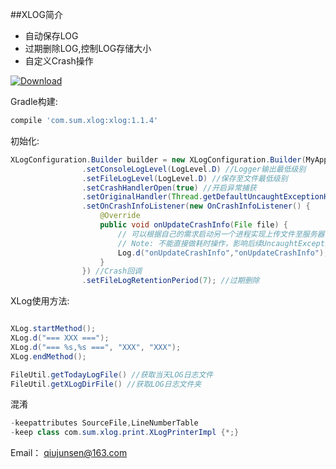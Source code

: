 ##XLOG简介
* 自动保存LOG
* 过期删除LOG,控制LOG存储大小
* 自定义Crash操作

[ ![Download](https://api.bintray.com/packages/qiu800820/maven/xlogUtils/images/download.svg) ](https://bintray.com/qiu800820/maven/xlogUtils/_latestVersion)

Gradle构建:
```javascript
compile 'com.sum.xlog:xlog:1.1.4'
```



初始化:<br>
```java
XLogConfiguration.Builder builder = new XLogConfiguration.Builder(MyApplication.this)
				.setConsoleLogLevel(LogLevel.D) //Logger输出最低级别
				.setFileLogLevel(LogLevel.D) //保存至文件最低级别
				.setCrashHandlerOpen(true) //开启异常捕获
				.setOriginalHandler(Thread.getDefaultUncaughtExceptionHandler()) //第三方统计
				.setOnCrashInfoListener(new OnCrashInfoListener() {
					@Override
					public void onUpdateCrashInfo(File file) {
						// 可以根据自己的需求启动另一个进程实现上传文件至服务器,
						// Note: 不能直接做耗时操作，影响后续UncaughtExceptionHandler
						Log.d("onUpdateCrashInfo","onUpdateCrashInfo");
					}
				}) //Crash回调
				.setFileLogRetentionPeriod(7); //过期删除
```

XLog使用方法:<br>
```java

XLog.startMethod();
XLog.d("=== XXX ===");
XLog.d("=== %s,%s ===", "XXX", "XXX");
XLog.endMethod();

FileUtil.getTodayLogFile() //获取当天LOG日志文件
FileUtil.getXLogDirFile() //获取LOG日志文件夹


```

混淆
```java
-keepattributes SourceFile,LineNumberTable
-keep class com.sum.xlog.print.XLogPrinterImpl {*;}
```

Email： <qiujunsen@163.com><br>
